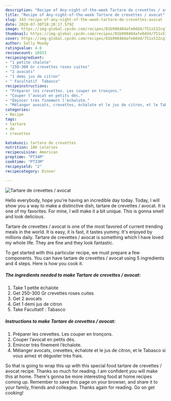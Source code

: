 ```yaml
---
description: "Recipe of Any-night-of-the-week Tartare de crevettes / avocat"
title: "Recipe of Any-night-of-the-week Tartare de crevettes / avocat"
slug: 343-recipe-of-any-night-of-the-week-tartare-de-crevettes-avocat
date: 2020-07-30T18:28:17.579Z
image: https://img-global.cpcdn.com/recipes/01b998484afe0dd4/751x532cq70/tartare-de-crevettes-avocat-photo-principale-de-la-recette.jpg
thumbnail: https://img-global.cpcdn.com/recipes/01b998484afe0dd4/751x532cq70/tartare-de-crevettes-avocat-photo-principale-de-la-recette.jpg
cover: https://img-global.cpcdn.com/recipes/01b998484afe0dd4/751x532cq70/tartare-de-crevettes-avocat-photo-principale-de-la-recette.jpg
author: Sally Moody
ratingvalue: 4.6
reviewcount: 16933
recipeingredient:
- "1 petite chalote"
- "250-300 Gr crevettes roses cuites"
- "2 avocats"
- "1 demi jus de citron"
- " Facultatif  Tabasco"
recipeinstructions:
- "Préparer les crevettes. Les couper en tronçons."
- "Couper l’avocat en petits dés."
- "Émincer très finement l’échalote."
- "Mélanger avocats, crevettes, échalote et le jus de citron, et le Tabasco si vous aimez et déguster très frais."
categories:
- Recipe
tags:
- tartare
- de
- crevettes

katakunci: tartare de crevettes 
nutrition: 186 calories
recipecuisine: American
preptime: "PT34M"
cooktime: "PT33M"
recipeyield: "2"
recipecategory: Dinner

---
```



![Tartare de crevettes / avocat](https://img-global.cpcdn.com/recipes/01b998484afe0dd4/751x532cq70/tartare-de-crevettes-avocat-photo-principale-de-la-recette.jpg)

Hello everybody, hope you're having an incredible day today. Today, I will show you a way to make a distinctive dish, tartare de crevettes / avocat. It is one of my favorites. For mine, I will make it a bit unique. This is gonna smell and look delicious.



Tartare de crevettes / avocat is one of the most favored of current trending meals in the world. It is easy, it is fast, it tastes yummy. It's enjoyed by millions daily. Tartare de crevettes / avocat is something which I have loved my whole life. They are fine and they look fantastic.


To get started with this particular recipe, we must prepare a few components. You can have tartare de crevettes / avocat using 5 ingredients and 4 steps. Here is how you cook it.

<!--inarticleads1-->

##### The ingredients needed to make Tartare de crevettes / avocat:

1. Take 1 petite échalote
1. Get 250-300 Gr crevettes roses cuites
1. Get 2 avocats
1. Get 1 demi jus de citron
1. Take  Facultatif : Tabasco




<!--inarticleads2-->

##### Instructions to make Tartare de crevettes / avocat:

1. Préparer les crevettes. Les couper en tronçons.
1. Couper l’avocat en petits dés.
1. Émincer très finement l’échalote.
1. Mélanger avocats, crevettes, échalote et le jus de citron, et le Tabasco si vous aimez et déguster très frais.




So that is going to wrap this up with this special food tartare de crevettes / avocat recipe. Thanks so much for reading. I am confident you will make this at home. There's gonna be more interesting food at home recipes coming up. Remember to save this page on your browser, and share it to your family, friends and colleague. Thanks again for reading. Go on get cooking!
